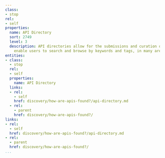 ```yaml
---
class:
- stop
rel:
- self
properties:
  name: API Directory
  sort: 2749
  level: 3
  description: API directories allow for the submissions and curation of APIs, then
    enable users to search and browse by keywords and tags, in many areas.
entities:
- class:
  - stop
  rel:
  - self
  properties:
    name: API Directory
  links:
  - rel:
    - self
    href: discovery/how-are-apis-found?/api-directory.md
  - rel:
    - parent
    href: discovery/how-are-apis-found?/
links:
- rel:
  - self
  href: discovery/how-are-apis-found?/api-directory.md
- rel:
  - parent
  href: discovery/how-are-apis-found?/
...
```

